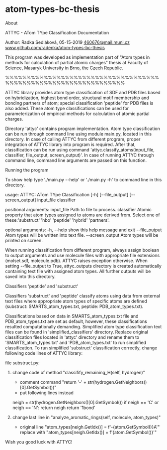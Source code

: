 # atom-types-bc-thesis

About

ATTYC - ATom TYpe Classification Documentation

Author: Radka Sedláková, 05-15-2019
	460676@mail.muni.cz
	www.github.com/radenka/atom-types-bc-thesis
	
This program was developed as implementation part of "Atom types in methods for calculation of partial 
atomic charges" thesis at Faculty of Science, Masaryk University in Brno, the Czech Republic. 

%%%%%%%%%%%%%%%%%%%%%%%%%%%%%%%%%%%%%%%%%%%%%%%%%%%%%%%%%%%%%%%%


ATTYC library provides atom type classification of SDF and PDB files based on hybridization, highest bond 
order, structural motif membership and bonding partners of atom; special classification 'peptide' for PDB
files is also added. These atom type classifications can be used for parameterization of empirical methods 
for calculation of atomic partial charges.


Directory 'attyc' contains program implementation. Atom type classification can be run through command line 
using module main.py, located in this directory. In case of calling ATTYC from different program, proper 
integration of ATTYC library into program is required. After that, classification can be run using command 
'attyc.classify_atoms(input_file, classifier, file_output, screen_output)'. In case of running ATTYC through
command line, command line arguments are passed on this function.


Running the program

To show help type './main.py --help' or './main.py -h' to command line in this directory.

usage: ATTYC: ATom TYpe Classification [-h] [--file_output] [--screen_output]
                                       input_file classifier

positional arguments:
  input_file       Path to file to process. 
  classifier       Atomic property that atom types assigned to atoms are
                   derived from. Select one of these:'substruct' 'hbo'
                   'peptide' 'hybrid' 'partners'.

optional arguments:
  -h, --help       show this help message and exit
  --file_output    Atom types will be written into text file.
  --screen_output  Atom types will be printed on screen.

When running classification from different program, always assign boolean to output arguments and use molecule
files with appropriate file extensions (molset.sdf, molecule.pdb). ATTYC raises exception otherwise. When 
setting --file_output to True, attyc_outputs directory is created automatically containing text file with 
assigned atom types. All further outputs will be saved into this directory.


Classifiers 'peptide' and 'substruct'

Classifiers 'substruct' and 'peptide' classify atoms using data from external text files where appropriate atom 
types of specific atoms are defined (substruct: SMARTS_atom_types.txt, peptide: PDB_atom_types.txt). 

Classifications based on data in SMARTS_atom_types.txt file and PDB_atom_types.txt are set as default, however, 
these classifications resulted computationally demanding. Simplified atom type classification text files can be 
found in 'simplified_classifiers' directory. Replace original classification files located in 'attyc' directory 
and rename them to 'SMARTS_atom_types.txt' and 'PDB_atom_types.txt' to run simplified classification. 
To run simplified 'substruct' classification correctly, change following code lines of ATTYC library:

file substruct.py:
1) change code of method "classifify_remaining_H(self, hydrogen)"	
	- comment command "return '-' + str(hydrogen.GetNeighbors()[0].GetSymbol())"
	- put following lines instead

	neigh = str(hydrogen.GetNeighbors()[0].GetSymbol())
        if neigh == 'C' or neigh == 'N':
            return neigh
        return '1bond'

2) change last line in "analyze_aromatic_rings(self, molecule, atom_types)"
	- original line "atom_types[neigh.GetIdx()] = f'-{atom.GetSymbol()}A'" replace with 
                        "atom_types[neigh.GetIdx()] = f'{atom.GetSymbol()}'"


Wish you good luck with ATTYC!

